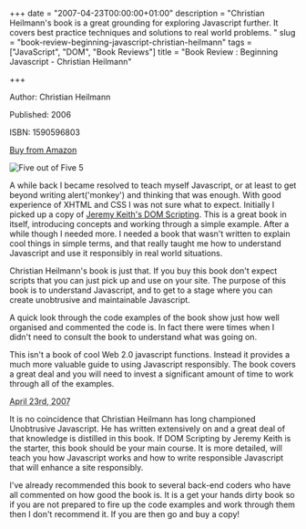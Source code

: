 +++
date = "2007-04-23T00:00:00+01:00"
description = "Christian Heilmann's book is a great grounding for exploring Javascript further. It covers best practice techniques and solutions to real world problems.  "
slug = "book-review-beginning-javascript-christian-heilmann"
tags = ["JavaScript", "DOM", "Book Reviews"]
title = "Book Review : Beginning Javascript - Christian Heilmann"

+++

Author: Christian Heilmann

Published: 2006

ISBN: 1590596803

[Buy from Amazon](http://www.amazon.com/Beginning-JavaScript-DOM-Scripting-Ajax/dp/1590596803)

![Five out of Five](/images/books/five_stars.gif "Five out of Five") <span class="rating">5</span>

A while back I became resolved to teach myself Javascript, or at least to get beyond writing alert('monkey') and thinking that was enough. With good experience of XHTML and CSS I was not sure what to expect. Initially I picked up a copy of [Jeremy Keith's DOM Scripting](/journal/book_review_dom_scripting_jeremy_keith/). This is a great book in itself, introducing concepts and working through a simple example. After a while though I needed more. I needed a book that wasn't written to explain cool things in simple terms, and that really taught me how to understand Javascript and use it responsibly in real world situations.

Christian Heilmann's book is just that. If you buy this book don't expect scripts that you can just pick up and use on your site. The purpose of this book is to understand Javascript, and to get to a stage where you can create unobtrusive and maintainable Javascript.

A quick look through the code examples of the book show just how well organised and commented the code is. In fact there were times when I didn't need to consult the book to understand what was going on.

This isn't a book of cool Web 2.0 javascript functions. Instead it provides a much more valuable guide to using Javascript responsibly. The book covers a great deal and you will need to invest a significant amount of time to work through all of the examples.

<abbr class="dtreviewed" title="20070424T1400">April 23rd, 2007</abbr>

It is no coincidence that Christian Heilmann has long championed Unobtrusive Javascript. He has written extensively on and a great deal of that knowledge is distilled in this book. If DOM Scripting by Jeremy Keith is the starter, this book should be your main course. It is more detailed, will teach you how Javascript works and how to write responsible Javascript that will enhance a site responsibly.

I've already recommended this book to several back-end coders who have all commented on how good the book is. It is a get your hands dirty book so if you are not prepared to fire up the code examples and work through them then I don't recommend it. If you are then go and buy a copy!

